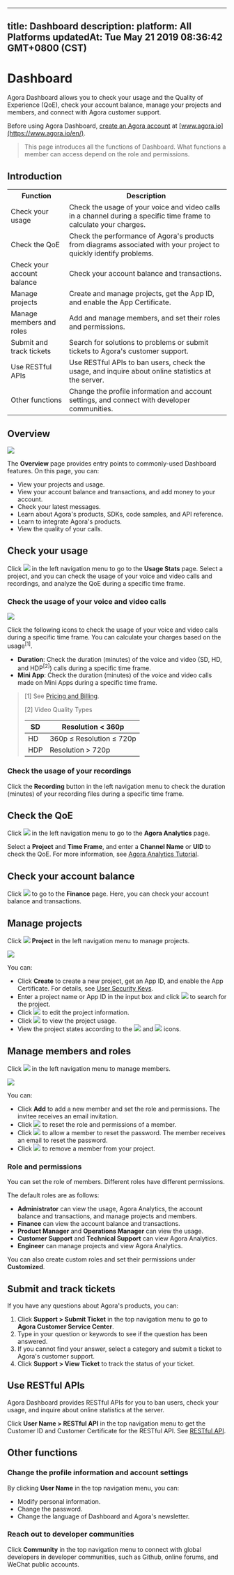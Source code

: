 
---
title: Dashboard
description: 
platform: All Platforms
updatedAt: Tue May 21 2019 08:36:42 GMT+0800 (CST)
---
# Dashboard
Agora Dashboard allows you to check your usage and the Quality of Experience (QoE), check your account balance, manage your projects and members, and connect with Agora customer support.

Before using Agora Dashboard, [create an Agora account](../../en/Agora%20Platform/sign_in_and_sign_up.md) at [www.agora.io](https://www.agora.io/en/).

> This page introduces all the functions of Dashboard. What functions a member can access depend on the role and permissions.
## Introduction

<table>
<tr>
<th>Function</th>
<th>Description</th>
</tr>
<tr>
<td>Check your usage</td>
<td>Check the usage of your voice and video calls in a channel during a specific time frame to calculate your charges.</td>
</tr>
<tr>
<td>Check the QoE</td>
<td>Check the performance of Agora's products from diagrams associated with your project to quickly identify problems.</td>
</tr>
<tr>
<td>Check your account balance</td>
<td>Check your account balance and transactions.</td>
</tr>
<tr>
<td>Manage projects</td>
<td>Create and manage projects, get the App ID, and enable the App Certificate.</td>
</tr>
<tr>
<td>Manage members and roles</td>
<td>Add and manage members, and set their roles and permissions.</td>
</tr>
<tr>
<td>Submit and track tickets</td>
<td>Search for solutions to problems or submit tickets to Agora's customer support.</td>
</tr>
<tr>
<td>Use RESTful APIs</td>
<td>Use RESTful APIs to ban users, check the usage, and inquire about online statistics at the server.</td>
</tr>
<tr>
<td>Other functions</td>
<td>Change the profile information and account settings, and connect with developer communities.</td>
</tr>
</table>

## Overview

![](https://web-cdn.agora.io/docs-files/1557816862427)

The **Overview** page provides entry points to commonly-used Dashboard features. On this page, you can:

- View your projects and usage.
- View your account balance and transactions, and add money to your account.
- Check your latest messages.
- Learn about Agora's products, SDKs, code samples, and API reference.
- Learn to integrate Agora's products.
- View the quality of your calls.

## Check your usage 

Click ![](https://web-cdn.agora.io/docs-files/1551260936285) in the left navigation menu to go to the **Usage Stats** page. Select a project, and you can check the usage of your voice and video calls and recordings, and analyze the QoE during a specific time frame. 

### Check the usage of your voice and video calls

![](https://web-cdn.agora.io/docs-files/1557817278622)

Click the following icons to check the usage of your voice and video calls during a specific time frame. You can calculate your charges based on the usage<sup>[1]</sup>.

- **Duration**: Check the duration (minutes) of the voice and video (SD, HD, and HDP<sup>[2]</sup>) calls during a specific time frame.
- **Mini App**: Check the duration (minutes) of the voice and video calls made on Mini Apps during a specific time frame.

> [1] See [Pricing and Billing](https://docs.agora.io/en/Agora%20Platform/billing_faq).
>
> [2] Video Quality Types
>
> | SD | Resolution < 360p              |
> |------|----------------------------------|
> | HD | 360p ≤ Resolution ≤ 720p |
> | HDP | Resolution > 720p             |

### Check the usage of your recordings

Click the **Recording** button in the left navigation menu to check the duration (minutes) of your recording files during a specific time frame.

## Check the QoE

Click ![](https://web-cdn.agora.io/docs-files/1557817492440) in the left navigation menu to go to the **Agora Analytics** page.

Select a **Project** and **Time Frame**, and enter a **Channel Name** or **UID** to check the QoE. For more information, see [Agora Analytics Tutorial](../../en/Agora%20Platform/aa_guide.md).

## Check your account balance

Click ![](https://web-cdn.agora.io/docs-files/1551350477096) to go to the **Finance** page. Here, you can check your account balance and transactions.

## Manage projects

Click ![](https://web-cdn.agora.io/docs-files/1551254998344) **Project** in the left navigation menu to manage projects.

![](https://web-cdn.agora.io/docs-files/1551257409179)

You can: 

- Click **Create** to create a new project, get an App ID, and enable the App Certificate. For details, see [User Security Keys](../../en/Interactive%20Broadcast/token.md).
- Enter a project name or App ID in the input box and click ![](https://web-cdn.agora.io/docs-files/1551255111208) to search for the project.
- Click ![](https://web-cdn.agora.io/docs-files/1551255135678) to edit the project information.
- Click ![](https://web-cdn.agora.io/docs-files/1551255151708) to view the project usage.
- View the project states according to the ![](https://web-cdn.agora.io/docs-files/1551255188685) and ![](https://web-cdn.agora.io/docs-files/1551255166718) icons.

## Manage members and roles

Click ![](https://web-cdn.agora.io/docs-files/1551255228096) in the left navigation menu to manage members.

![](https://web-cdn.agora.io/docs-files/1551257470398)

You can:

- Click **Add** to add a new member and set the role and permissions. The invitee receives an email invitation.
- Click ![](https://web-cdn.agora.io/docs-files/1551255422216) to reset the role and permissions of a member.
- Click ![](https://web-cdn.agora.io/docs-files/1551255494008) to allow a member to reset the password. The member receives an email to reset the password.
- Click ![](https://web-cdn.agora.io/docs-files/1551255516590) to remove a member from your project.

### Role and permissions

You can set the role of members. Different roles have different permissions.

The default roles are as follows:

- **Administrator** can view the usage, Agora Analytics, the account balance and transactions, and manage projects and members.
- **Finance** can view the account balance and transactions.
- **Product Manager** and **Operations Manager** can view the usage.
- **Customer Support** and **Technical Support** can view Agora Analytics.
- **Engineer** can manage projects and view Agora Analytics.

You can also create custom roles and set their permissions under **Customized**.

## Submit and track tickets

If you have any questions about Agora's products, you can: 

1. Click **Support > Submit Ticket** in the top navigation menu to go to **Agora Customer Service Center**.
2. Type in your question or keywords to see if the question has been answered.
3. If you cannot find your answer, select a category and submit a ticket to Agora's customer support.
4. Click **Support > View Ticket** to track the status of your ticket.

## Use RESTful APIs

Agora Dashboard provides RESTful APIs for you to ban users, check your usage, and inquire about online statistics at the server. 

Click **User Name > RESTful API** in the top navigation menu to get the Customer ID and Customer Certificate for the RESTful API. See [RESTful API](../../en/Agora%20Platform/dashboard_restful_live.md).

## Other functions

### Change the profile information and account settings

By clicking **User Name** in the top navigation menu, you can:

- Modify personal information.
- Change the password.
- Change the language of Dashboard and Agora's newsletter.

### Reach out to developer communities

Click **Community** in the top navigation menu to connect with global developers in developer communities, such as Github, online forums, and WeChat public accounts.
